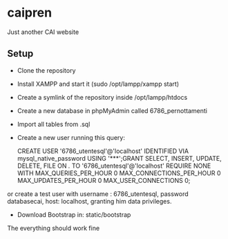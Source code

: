 # caipren
Just another CAI website

## Setup

- Clone the repository
- Install XAMPP and start it (sudo /opt/lampp/xampp start)
- Create a symlink of the repository inside /opt/lampp/htdocs
- Create a new database in phpMyAdmin called 6786_pernottamenti
- Import all tables from .sql
- Create a new user running this query:

    CREATE USER '6786_utentesql'@'localhost' IDENTIFIED VIA mysql_native_password USING '***';GRANT SELECT, INSERT, UPDATE, DELETE, FILE ON *.* TO '6786_utentesql'@'localhost' REQUIRE NONE WITH MAX_QUERIES_PER_HOUR 0 MAX_CONNECTIONS_PER_HOUR 0 MAX_UPDATES_PER_HOUR 0 MAX_USER_CONNECTIONS 0;

or create a test user with username : 6786_utentesql, password databasecai, host: localhost, granting him data privileges.
- Download Bootstrap in: static/bootstrap

The everything should work fine

